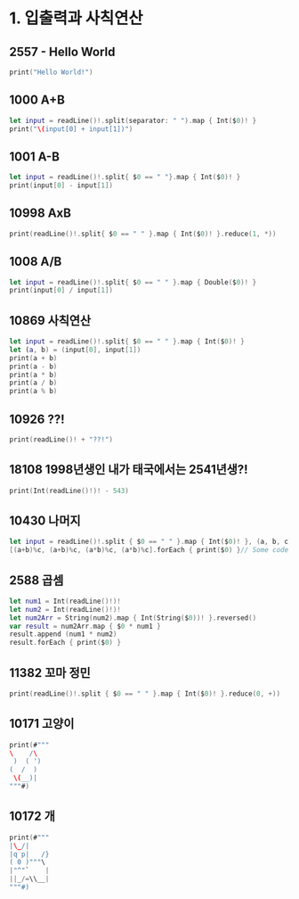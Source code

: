 # 1. 입출력과 사칙연산

## 2557 - Hello World

```swift
print("Hello World!")
```

## 1000 A+B

```swift
let input = readLine()!.split(separator: " ").map { Int($0)! }
print("\(input[0] + input[1])")
```

## 1001 A-B

```swift
let input = readLine()!.split{ $0 == " "}.map { Int($0)! }
print(input[0] - input[1])
```

## 10998 AxB

```swift
print(readLine()!.split{ $0 == " " }.map { Int($0)! }.reduce(1, *))
```

## 1008 A/B

```swift
let input = readLine()!.split{ $0 == " " }.map { Double($0)! }
print(input[0] / input[1])
```

## 10869 사칙연산

```swift
let input = readLine()!.split{ $0 == " " }.map { Int($0)! }
let (a, b) = (input[0], input[1])
print(a + b)
print(a - b)
print(a * b)
print(a / b)
print(a % b)
```



## 10926 ??!

```swift
print(readLine()! + "??!")
```

## 18108 1998년생인 내가 태국에서는 2541년생?!

```swift
print(Int(readLine()!)! - 543)
```

## 10430 나머지

```swift
let input = readLine()!.split { $0 == " " }.map { Int($0)! }, (a, b, c) = (input[0], input[1], input[2])
[(a+b)%c, (a+b)%c, (a*b)%c, (a*b)%c].forEach { print($0) }// Some code
```

## 2588 곱셈

```swift
let num1 = Int(readLine()!)!
let num2 = Int(readLine()!)!
let num2Arr = String(num2).map { Int(String($0))! }.reversed()
var result = num2Arr.map { $0 * num1 }
result.append (num1 * num2)
result.forEach { print($0) }
```

## 11382 꼬마 정민

```swift
print(readLine()!.split { $0 == " " }.map { Int($0)! }.reduce(0, +))
```

## 10171 고양이&#x20;

```swift
print(#"""
\    /\
 )  ( ')
(  /  )
 \(__)|
"""#)
```

## 10172 개

```swift
print(#"""
|\_/|
|q p|   /}
( 0 )"""\
|"^"`    |
||_/=\\__|
"""#)
```
